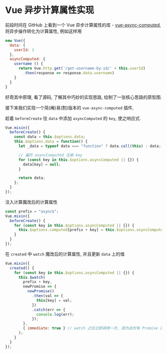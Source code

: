 # Vue 异步计算属性实现

前段时间在 GitHub 上看到一个 Vue 异步计算属性的库 - [vue-async-computed](https://github.com/foxbenjaminfox/vue-async-computed), 将异步操作转化为计算属性, 例如这样用

```js
new Vue({
  data: {
    userId: 1
  },
  asyncComputed: {
    username () {
      return Vue.http.get('/get-username-by-id/' + this.userId)
        .then(response => response.data.username)
    }
  }
}
```

好奇其中原理, 看了源码, 了解其中巧妙的实现思路, 绘制了一张核心思路的原型图.

接下来我们实现一个简(阉)易(割)版本的 `vue-async-computed` 插件,

趁着 `beforeCreate` 往 `data` 中添加 `asyncComputed` 的 `key`, 使之响应式.

```js
Vue.mixin({
  beforeCreate() {
    const data = this.$options.data;
    this.$options.data = function() {
      let _data = typeof data === "function" ? data.call(this) : data; // 有的时候 data 可能不是函数, 而是对象

      // 遍历 asyncComputed 注册 key
      for (const key in this.$options.asyncComputed || {}) {
        data[key] = null;
      }

      return data;
    };
  }
});
```

注入计算魔改后的计算属性

```js
const prefix = "async$";
Vue.mixin({
  beforeCreate() {
    for (const key in this.$options.asyncComputed || {}) {
      this.$options.computed[prefix + key] = this.$options.asyncComputed[key]; // 绑定加前缀的计算属性
    }
  }
});
```

在 `created` 中 `watch` 魔改后的计算属性, 并且更新 `data` 上的值

```js
Vue.mixin({
  created() {
    for (const key in this.$options.asyncComputed || {}) {
      this.$watch(
        prefix + key,
        newPromise => {
          newPromise()
            .then(val => {
              this[key] = val;
            })
            .catch(err => {
              console.log(err);
            });
        },
        { immediate: true } // watch 之后立即调用一次, 因为此时有 Promise 实例了
      );
    }
  }
});
```
